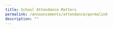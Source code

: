 ```yaml
---
title: School Attendance Matters
permalink: /announcements/attendance/permalink
description: ""
---
```

